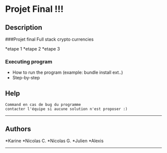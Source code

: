 # Projet Final !!!

## Description

###Projet final Full stack crypto currencies

   *etape 1
   *etape 2
   *etape 3

### Executing program

* How to run the program (example: bundle install ext..)
* Step-by-step 

## Help
```
Command en cas de bug du programme
contacter l'équipe si aucune solution n'est proposer :)
```
___________________________________________________________________________________________
## Authors

   *Karine 
   *Nicolas C.
   *Nicolas G.
   *Julien
   *Alexis
___________________________________________________________________________________________
